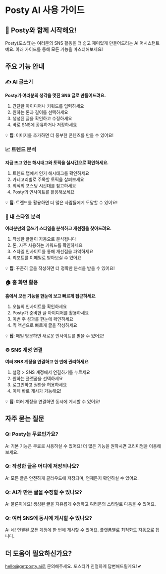 # Posty AI 사용 가이드

## 👋 Posty와 함께 시작해요!

Posty(포스티)는 여러분의 SNS 활동을 더 쉽고 재미있게 만들어드리는 AI 어시스턴트예요. 아래 가이드를 통해 모든 기능을 마스터해보세요!

## 주요 기능 안내

### ✍️ AI 글쓰기
**Posty가 여러분의 생각을 멋진 SNS 글로 만들어드려요.**

1. 간단한 아이디어나 키워드를 입력하세요
2. 원하는 톤과 길이를 선택하세요
3. 생성된 글을 확인하고 수정하세요
4. 바로 SNS에 공유하거나 저장하세요

💡 **팁**: 이미지를 추가하면 더 풍부한 콘텐츠를 만들 수 있어요!

### 📈 트렌드 분석
**지금 뜨고 있는 해시태그와 토픽을 실시간으로 확인하세요.**

1. 트렌드 탭에서 인기 해시태그를 확인하세요
2. 카테고리별로 주목할 토픽을 살펴보세요
3. 최적의 포스팅 시간대를 참고하세요
4. Posty의 인사이트를 활용해보세요

💡 **팁**: 트렌드를 활용하면 더 많은 사람들에게 도달할 수 있어요!

### 🎨 내 스타일 분석
**여러분만의 글쓰기 스타일을 분석하고 개선점을 찾아드려요.**

1. 작성한 글들이 자동으로 분석됩니다
2. 톤, 자주 사용하는 키워드를 확인하세요
3. 스타일 인사이트를 통해 개선점을 파악하세요
4. 리포트를 이메일로 받아보실 수 있어요

💡 **팁**: 꾸준히 글을 작성하면 더 정확한 분석을 받을 수 있어요!

### 🏠 홈 화면 활용
**홈에서 모든 기능을 한눈에 보고 빠르게 접근하세요.**

1. 오늘의 인사이트를 확인하세요
2. Posty가 준비한 글 아이디어를 활용하세요
3. 이번 주 성과를 한눈에 확인하세요
4. 퀵 액션으로 빠르게 글을 작성하세요

💡 **팁**: 매일 방문하면 새로운 인사이트를 받을 수 있어요!

### ⚙️ SNS 계정 연결
**여러 SNS 계정을 연결하고 한 번에 관리하세요.**

1. 설정 > SNS 계정에서 연결하기를 누르세요
2. 원하는 플랫폼을 선택하세요
3. 로그인하고 권한을 허용하세요
4. 이제 바로 게시가 가능해요!

💡 **팁**: 여러 계정을 연결하면 동시에 게시할 수 있어요!

## 자주 묻는 질문

### Q: Posty는 무료인가요?
A: 기본 기능은 무료로 사용하실 수 있어요! 더 많은 기능을 원하시면 프리미엄을 이용해보세요.

### Q: 작성한 글은 어디에 저장되나요?
A: 모든 글은 안전하게 클라우드에 저장되며, 언제든지 확인하실 수 있어요.

### Q: AI가 만든 글을 수정할 수 있나요?
A: 물론이에요! 생성된 글을 자유롭게 수정하고 여러분의 스타일로 다듬을 수 있어요.

### Q: 여러 SNS에 동시에 게시할 수 있나요?
A: 네! 연결된 모든 계정에 한 번에 게시할 수 있어요. 플랫폼별로 최적화도 자동으로 됩니다.

## 더 도움이 필요하신가요?

hello@getposty.ai로 문의해주세요.
포스티가 친절하게 답변해드릴게요! 💕
